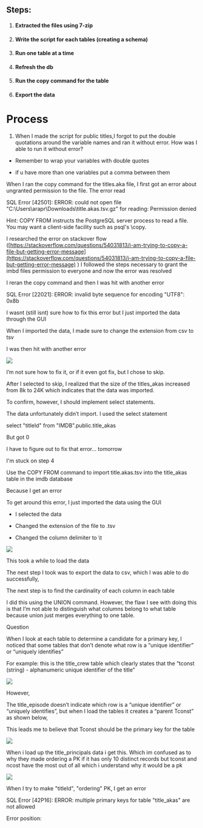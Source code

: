 ## Steps:

1.  #### Extracted the files using 7-zip
    
2.  #### Write the script for each tables (creating a schema)
    
3.  #### Run one table at a time
    
4.  #### Refresh the db
    
5.  #### Run the copy command for the table
    
6.  #### Export the data
    

  

# Process

1.  When I made the script for public titles,I forgot to put the double quotations around the variable names and ran it without error. How was I able to run it without error?
    

-   Remember to wrap your variables with double quotes
    
-   if u have more than one variables put a comma between them
    

When I ran the copy command for the titles.aka file, I first got an error about ungranted permission to the file. The error read

SQL Error [42501]: ERROR: could not open file "C:\Users\arapr\Downloads\title.akas.tsv.gz" for reading: Permission denied

Hint: COPY FROM instructs the PostgreSQL server process to read a file. You may want a client-side facility such as psql's \copy.

  

I researched the error on stackover flow ([https://stackoverflow.com/questions/54031813/i-am-trying-to-copy-a-file-but-getting-error-message](https://stackoverflow.com/questions/54031813/i-am-trying-to-copy-a-file-but-getting-error-message) ) I followed the steps necessary to grant the imbd files permission to everyone and now the error was resolved

  

I reran the copy command and then I was hit with another error

  

SQL Error [22021]: ERROR: invalid byte sequence for encoding "UTF8": 0x8b

  

I wasnt (still isnt) sure how to fix this error but I just imported the data through the GUI

  

When I imported the data, I made sure to change the extension from csv to tsv

  

I was then hit with another error

![](https://lh5.googleusercontent.com/pdLj8y5BG5VPKAGjjHq4t83pqt06YhOBBW20VpJCL2A1Ty9R-RWPo_rc-L1Qkd-Vgmf8eH_NZv3MtaRQR1wqjJj86wgySUG6wGf08mVEKjNw5J2OajznzEM6rE1C2PwAK2OPSL2nGJMsCktN1Q-Q9jBGQXrZL0Z_Tr0gvBvgRd9jrGq9niGHi4xtECh6pg)

  

I’m not sure how to fix it, or if it even got fix, but I chose to skip.

After I selected to skip, I realized that the size of the titles_akas increased from 8k to 24K which indicates that the data was imported.

  

To confirm, however, I should implement select statements.

  

The data unfortunately didn’t import. I used the select statement

  

select "titleId" from "IMDB".public.title_akas

  

But got 0

  

I have to figure out to fix that error… tomorrow

  

I'm stuck on step 4

  

Use the COPY FROM command to import title.akas.tsv into the title_akas table in the imdb database

  

Because I get an error

  

To get around this error, I just imported the data using the GUI

-   I selected the data
    
-   Changed the extension of the file to .tsv
    
-   Changed the column delimiter to \t
    

![](https://lh4.googleusercontent.com/lX8ahlKE7fu20dg7Y76nyx_AKsQwU84-vfgvyevumfBb6sCd2v-qN33Xw8QcSlzJhDFV5iQV0gLkfTX-8tIUTwseNo-GS5_-YhWPorm6uQjIHzIuUUiRQ3Qq71fbTUhLbrF_uJf7QVthm4Bih8CKiWjMR2suBazzhpAvyvFuBfar29MvVCMqeTrSPbENMg)

  

This took a while to load the data

  

The next step I took was to export the data to csv, which I was able to do successfully,

  

The next step is to find the cardinality of each column in each table

I did this using the UNION command. However, the flaw I see with doing this is that I’m not able to distinguish what columns belong to what table because union just merges everything to one table.

  

Question

When I look at each table to determine a candidate for a primary key, I noticed that some tables that don’t denote what row is a “unique identifier” or “uniquely identifies”

For example: this is the title_crew table which clearly states that the “tconst (string) - alphanumeric unique identifier of the title”

![](https://lh3.googleusercontent.com/LaLztMz6gZrl7POJWIbXavSDHbcJv0XSg7fHCETExJIZNEXJgZuevsiIMUBuimTwTWYJKuDaxy9uclnhvI2DMjKhjyyPCylKlSzH6HOzlTgrwzGoAfR96Gkp-sZBfweisRQJfoS-Kz8ZLeXrFoPL0EhDWKCBZCeS5C89-Bv2uLH4QRrFcU_evDY3OS-sag)

  

However,

The title_episode doesn’t indicate which row is a “unique identifier” or “uniquely identifies”, but when I load the tables it creates a “parent Tconst” as shown below,

This leads me to believe that Tconst should be the primary key for the table

![](https://lh4.googleusercontent.com/qF8HHi7mJ-BPZy9qzprdc0O7amyK1fUIuyl0P8seCYQVy5vjIWgmp6SCZKGIF19v3As0HNOtRmvLGd5hRrWiN1Md5V2G3NiVtUB1RwnniJKow-qhFNjI_ENPyomKLFGhhhdBkGMz9KBhOok6TcbS2NagHF__CKMalGs54KGtPlE5Ipm3vfkJhmCQ0oA15Q)

  

When i load up the title_principals data i get this. Which im confused as to why they made ordering a PK if it has only 10 distinct records but tconst and ncost have the most out of all which i understand why it would be a pk

![](https://lh3.googleusercontent.com/1YZcH_VYR88ONYa6SokYMj5DFgeFUK7Sqcd-lYhRq_HGDWpLhUz470VVrWE_T9FPyR0JQfk7jTuQs3h2jHqbxROr9Hg5juxesjfCd9aAhhPAa9Kp5a5lsFvl7T5fmNGGo0K0ahzVNNqJR2JA32i1PdB0eXIYNjTYV9JjKZRcMiZeUuww7PTzG9huNf2odg)

  

When I try to make "titleId", "ordering" PK, I get an error

  

SQL Error [42P16]: ERROR: multiple primary keys for table "title_akas" are not allowed

Error position:
